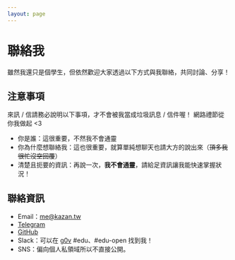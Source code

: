 ```yaml
---
layout: page
---
```

# 聯絡我

雖然我還只是個學生，但依然歡迎大家透過以下方式與我聯絡，共同討論、分享！

## 注意事項
來訊 / 信請務必說明以下事項，才不會被我當成垃圾訊息 / 信件喔！
網路禮節從你我做起 <3
- 你是誰：這很重要，不然我不會通靈
- 你為什麼想聯絡我：這也很重要，就算單純想聊天也請大方的說出來（~~頂多我很忙沒空回覆~~）
- 清楚且扼要的資訊：再說一次，**我不會通靈**，請給足資訊讓我能快速掌握狀況！

## 聯絡資訊
- Email：me@kazan.tw
- [Telegram](https://t.me/volcano4r)
- [GitHub](https://github.com/kazanV)
- Slack：可以在 [g0v](https://join.g0v.tw/) #edu、#edu-open 找到我！
- SNS：偏向個人私領域所以不直接公開。